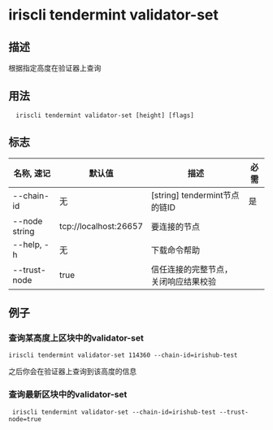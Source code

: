 # iriscli tendermint validator-set

## 描述
根据指定高度在验证器上查询

## 用法

```
  iriscli tendermint validator-set [height] [flags]

```

## 标志

| 名称, 速记 | 默认值                    | 描述                                                             | 必需      |
| --------------- | -------------------------- | --------------------------------------------------------- | -------- |
| --chain-id    | 无 | [string] tendermint节点的链ID   | 是       |
| --node string     |   tcp://localhost:26657                         | 要连接的节点  |                                     
| --help, -h      |           无| 	下载命令帮助|
| --trust-node    | true                       | 信任连接的完整节点，关闭响应结果校验                                            |          |

## 例子 
### 查询某高度上区块中的validator-set


```shell
iriscli tendermint validator-set 114360 --chain-id=irishub-test
```
之后你会在验证器上查询到该高度的信息
### 查询最新区块中的validator-set

```shell
 iriscli tendermint validator-set --chain-id=irishub-test --trust-node=true

```
